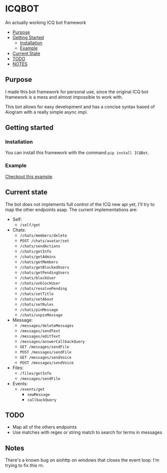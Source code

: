 # ICQBOT
An actually working ICQ bot framework

- [Purpose](#purpose)
- [Getting Started](#getting-started)
    - [Installation](#installation)
    - [Example](#example)
- [Current State](#current-state)
- [TODO](#todo)
- [NOTES](#notes)


## Purpose
I made this bot framework for personal use, since the original ICQ bot framework is a mess and almost impossible to work with.

This bot allows for easy development and has a concise syntax based of Aiogram with a really simple async impl.

## Getting started

### Installation
You can install this framework with the command `pip install ICQBot`.
### Example
[Checkout this example](example.py).

## Current state
The bot does not implements full control of the ICQ new api yet, I'll try to map the other endpoints asap. The current implementations are:
- Self:
	- `/self/get`
- Chats:
	- `/chats/members/delete`
	- `POST /chats/avatar/set`
	- `/chats/sendActions`
	- `/chats/getInfo`
	- `/chats/getAdmins`
	- `/chats/getMembers`
	- `/chats/getBlockedUsers`
	- `/chats/getPendingUsers`
	- `/chats/blockUser`
	- `/chats/unblockUser`
	- `/chats/resolvePending`
	- `/chats/setTitle`
	- `/chats/setAbout`
	- `/chats/setRules`
	- `/chats/pinMessage`
	- `/chats/unpinMessage`
- Message:
	- `/messages/deleteMessages`
	- `/messages/sendText`
	- `/messages/editText`
	- `/messages/answerCallbackQuery`
	- `GET /messages/sendFile`
	- `POST /messages/sendFile`
	- `GET /messages/sendVoice`
	- `POST /messages/sendVoice`
- Files:
	- `/files/getInfo`
	- `/messages/sendFile`
- Events:
	- `/events/get`
		- `newMessage`
		- `callbackQuery`


## TODO
- Map all of the others endpoints
- Use matches with regex or string match to search for terms in messages

## Notes
There's a known bug on aiohttp on windows that closes the event loop. I'm trying to fix this rn.
